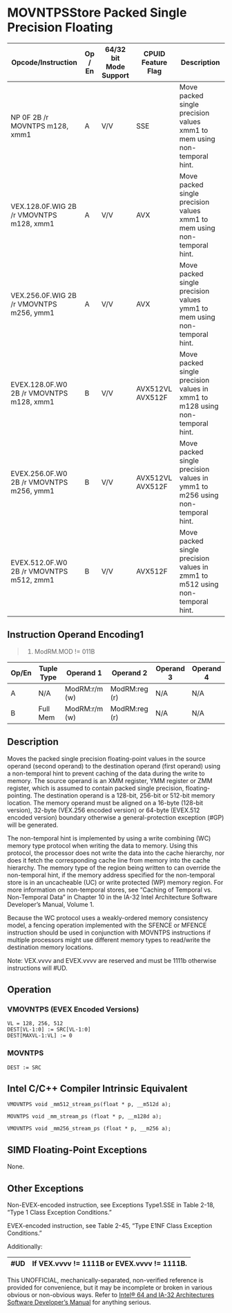 # MOVNTPS**Store Packed Single Precision Floating**

| Opcode/Instruction                       | Op / En | 64/32 bit Mode Support | CPUID Feature Flag | Description                                                                  |
| ---------------------------------------- | ------- | ---------------------- | ------------------ | ---------------------------------------------------------------------------- |
| NP 0F 2B /r MOVNTPS m128, xmm1           | A       | V/V                    | SSE                | Move packed single precision values xmm1 to mem using non-temporal hint.     |
| VEX.128.0F.WIG 2B /r VMOVNTPS m128, xmm1 | A       | V/V                    | AVX                | Move packed single precision values xmm1 to mem using non-temporal hint.     |
| VEX.256.0F.WIG 2B /r VMOVNTPS m256, ymm1 | A       | V/V                    | AVX                | Move packed single precision values ymm1 to mem using non-temporal hint.     |
| EVEX.128.0F.W0 2B /r VMOVNTPS m128, xmm1 | B       | V/V                    | AVX512VL AVX512F   | Move packed single precision values in xmm1 to m128 using non-temporal hint. |
| EVEX.256.0F.W0 2B /r VMOVNTPS m256, ymm1 | B       | V/V                    | AVX512VL AVX512F   | Move packed single precision values in ymm1 to m256 using non-temporal hint. |
| EVEX.512.0F.W0 2B /r VMOVNTPS m512, zmm1 | B       | V/V                    | AVX512F            | Move packed single precision values in zmm1 to m512 using non-temporal hint. |

## Instruction Operand Encoding1

> 1. ModRM.MOD != 011B

| Op/En | Tuple Type | Operand 1     | Operand 2     | Operand 3 | Operand 4 |
| ----- | ---------- | ------------- | ------------- | --------- | --------- |
| A     | N/A        | ModRM:r/m (w) | ModRM:reg (r) | N/A       | N/A       |
| B     | Full Mem   | ModRM:r/m (w) | ModRM:reg (r) | N/A       | N/A       |

## Description

Moves the packed single precision floating-point values in the source operand (second operand) to the destination operand (first operand) using a non-temporal hint to prevent caching of the data during the write to memory. The source operand is an XMM register, YMM register or ZMM register, which is assumed to contain packed single precision, floating-pointing. The destination operand is a 128-bit, 256-bit or 512-bit memory location. The memory operand must be aligned on a 16-byte (128-bit version), 32-byte (VEX.256 encoded version) or 64-byte (EVEX.512 encoded version) boundary otherwise a general-protection exception (#​​​​GP) will be generated.

The non-temporal hint is implemented by using a write combining (WC) memory type protocol when writing the data to memory. Using this protocol, the processor does not write the data into the cache hierarchy, nor does it fetch the corresponding cache line from memory into the cache hierarchy. The memory type of the region being written to can override the non-temporal hint, if the memory address specified for the non-temporal store is in an uncacheable (UC) or write protected (WP) memory region. For more information on non-temporal stores, see “Caching of Temporal vs. Non-Temporal Data” in Chapter 10 in the IA-32 Intel Architecture Software Developer’s Manual, Volume 1.

Because the WC protocol uses a weakly-ordered memory consistency model, a fencing operation implemented with the SFENCE or MFENCE instruction should be used in conjunction with MOVNTPS instructions if multiple processors might use different memory types to read/write the destination memory locations.

Note: VEX.vvvv and EVEX.vvvv are reserved and must be 1111b otherwise instructions will #​​​UD.

## Operation

### VMOVNTPS (EVEX Encoded Versions)

```
VL = 128, 256, 512
DEST[VL-1:0] := SRC[VL-1:0]
DEST[MAXVL-1:VL] := 0

```

### MOVNTPS

```
DEST := SRC

```

## Intel C/C++ Compiler Intrinsic Equivalent

```
VMOVNTPS void _mm512_stream_ps(float * p, __m512d a);

```

```
MOVNTPS void _mm_stream_ps (float * p, __m128d a);

```

```
VMOVNTPS void _mm256_stream_ps (float * p, __m256 a);

```

## SIMD Floating-Point Exceptions

None.

## Other Exceptions

Non-EVEX-encoded instruction, see Exceptions Type1.SSE in Table 2-18, “Type 1 Class Exception Conditions.”

EVEX-encoded instruction, see Table 2-45, “Type E1NF Class Exception Conditions.”

Additionally:

| #​​​UD | If VEX.vvvv != 1111B or EVEX.vvvv != 1111B. |
| ------ | ------------------------------------------- |

This UNOFFICIAL, mechanically-separated, non-verified reference is provided for convenience, but it may be
incomplete or broken in various obvious or non-obvious
ways. Refer to [Intel® 64 and IA-32 Architectures Software Developer’s Manual](https://software.intel.com/en-us/download/intel-64-and-ia-32-architectures-sdm-combined-volumes-1-2a-2b-2c-2d-3a-3b-3c-3d-and-4) for anything serious.
